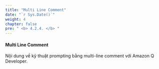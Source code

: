 ```yaml
---
title: "Multi Line Comment"
date: "`r Sys.Date()`"
weight: 4
chapter: false
pre: " <b> 4.2.4. </b> "
---
```


#### Multi Line Comment

Nội dung về kỹ thuật prompting bằng multi-line comment với Amazon Q Developer.
